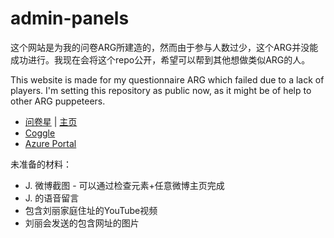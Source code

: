 # admin-panels

这个网站是为我的问卷ARG所建造的，然而由于参与人数过少，这个ARG并没能成功进行。我现在会将这个repo公开，希望可以帮到其他想做类似ARG的人。

This website is made for my questionnaire ARG which failed due to a lack of players. I'm setting this repository as public now, as it might be of help to other ARG puppeteers.

* [问卷星](https://www.wjx.cn/wjx/design/designstart.aspx?activity=142844741) | [主页](https://www.wjx.cn/)
* [Coggle](https://coggle.it/diagram/YbXYj7gXoT6Hq6K4/t/my-arg-maybe-clue-logic)
* [Azure Portal](https://portal.azure.com/)

未准备的材料：
- J. 微博截图 - 可以通过检查元素+任意微博主页完成
- J. 的语音留言
- 包含刘丽家庭住址的YouTube视频
- 刘丽会发送的包含网址的图片
